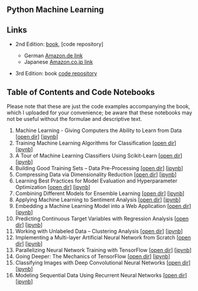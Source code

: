 ## Python Machine Learning


## Links

- 2nd Edition: [book](https://www.amazon.com/Python-Machine-Learning-scikit-learn-TensorFlow/dp/1787125939), [code repository]

  - German [Amazon.de link](https://www.amazon.de/Machine-Learning-Python-Scikit-Learn-TensorFlow/dp/3958457339/ref=tmm_pap_swatch_0?_encoding=UTF8&qid=1513601461&sr=8-5)

  * Japanese [Amazon.co.jp link](https://www.amazon.co.jp/Python-機械学習プログラミング-達人データサイエンティストによる理論と実践-impress-gear/dp/4295003379/ref=tmm_pap_swatch_0)

- 3rd Edition: book [code repository](https://github.com/rasbt/python-machine-learning-book-3rd-edition)



## Table of Contents and Code Notebooks

Please note that these are just the code examples accompanying the book, which I uploaded for your convenience; be aware that these notebooks may not be useful without the formulae and descriptive text.


1. Machine Learning - Giving Computers the Ability to Learn from Data [[open dir](./code/ch01)] [[ipynb](./code/ch01/ch01.ipynb)] 
2. Training Machine Learning Algorithms for Classification [[open dir](./code/ch02)] [[ipynb](./code/ch02/ch02.ipynb)] 
3. A Tour of Machine Learning Classifiers Using Scikit-Learn [[open dir](./code/ch03)] [[ipynb](./code/ch03/ch03.ipynb)] 
4. Building Good Training Sets – Data Pre-Processing [[open dir](./code/ch04)] [[ipynb](./code/ch04/ch04.ipynb)] 
5. Compressing Data via Dimensionality Reduction [[open dir](./code/ch05)] [[ipynb](./code/ch05/ch05.ipynb)] 
6. Learning Best Practices for Model Evaluation and Hyperparameter Optimization [[open dir](./code/ch06)] [[ipynb](./code/ch06/ch06.ipynb)]
7. Combining Different Models for Ensemble Learning [[open dir](./code/ch07)] [[ipynb](./code/ch07/ch07.ipynb)]
8. Applying Machine Learning to Sentiment Analysis [[open dir](./code/ch08)] [[ipynb](./code/ch08/ch08.ipynb)] 
9. Embedding a Machine Learning Model into a Web Application [[open dir](./code/ch09)] [[ipynb](./code/ch09/ch09.ipynb)] 
10. Predicting Continuous Target Variables with Regression Analysis [[open dir](./code/ch10)] [[ipynb](./code/ch10/ch10.ipynb)] 
11. Working with Unlabeled Data – Clustering Analysis [[open dir](./code/ch11)] [[ipynb](./code/ch11/ch11.ipynb)] 
12. Implementing a Multi-layer Artificial Neural Network from Scratch [[open dir](./code/ch12)] [[ipynb](./code/ch12/ch12.ipynb)] 
13. Parallelizing Neural Network Training with TensorFlow [[open dir](./code/ch13)] [[ipynb](./code/ch13/ch13.ipynb)] 
14. Going Deeper: The Mechanics of TensorFlow [[open dir](./code/ch14)] [[ipynb](./code/ch14/ch14.ipynb)] 
15. Classifying Images with Deep Convolutional Neural Networks [[open dir](./code/ch15)] [[ipynb](./code/ch15/ch15.ipynb)] 
16. Modeling Sequential Data Using Recurrent Neural Networks [[open dir](./code/ch16)] [[ipynb](./code/ch16/ch16.ipynb)] 


